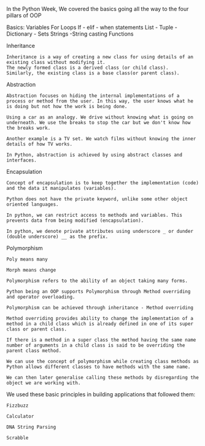 In the Python Week, We covered the basics going all the way to the four pillars of OOP

Basics:
Variables
For Loops
If - elif - when statements
List - Tuple -Dictionary - Sets
Strings -String casting 
Functions

Inheritance
    
    Inheritance is a way of creating a new class for using details of an existing class without modifying it. 
    The newly formed class is a derived class (or child class). 
    Similarly, the existing class is a base class(or parent class).
Abstraction
    
    Abstraction focuses on hiding the internal implementations of a process or method from the user. In this way, the user knows what he is doing but not how the work is being done.
    
    Using a car as an analogy. We drive without knowing what is going on underneath. We use the breaks to stop the car but we don't know how the breaks work.
    
    Another example is a TV set. We watch films without knowing the inner details of how TV works.
    
    In Python, abstraction is achieved by using abstract classes and interfaces.
    

Encapsulation
    
    Concept of encapsulation is to keep together the implementation (code) and the data it manipulates (variables).
    
    Python does not have the private keyword, unlike some other object oriented languages.
    
    In python, we can restrict access to methods and variables. This prevents data from being modified (encapsulation).
    
    In python, we denote private attributes using underscore _ or dunder (double underscore) __ as the prefix.
Polymorphism

    Poly means many
    
    Morph means change
    
    Polymorphism refers to the ability of an object taking many forms.
    
    Python being an OOP supports Polymorphism through Method overriding and operator overloading.
    
    Polymorphism can be achieved through inheritance - Method overriding
    
    Method overriding provides ability to change the implementation of a method in a child class which is already defined in one of its super class or parent class.
    
    If there is a method in a super class the method having the same name number of arguments in a child class is said to be overriding the parent class method.
    
    We can use the concept of polymorphism while creating class methods as Python allows different classes to have methods with the same name.
    
    We can then later generalise calling these methods by disregarding the object we are working with.

We used these basic principles in building applications that followed them:
    
    Fizzbuzz
    
    Calculator 
    
    DNA String Parsing
    
    Scrabble